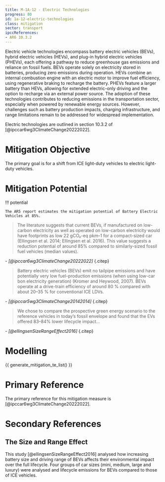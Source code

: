 ```yaml
---
title: M-1A-12 - Electric Technologies
progress: 80
id: 1a-12-electric-technologies
class: mitigation
sector: transport
ipccReferences:
- AR6 10.3.2
---
```


Electric vehicle technologies encompass battery electric vehicles (BEVs), hybrid electric vehicles (HEVs), and plug-in hybrid electric vehicles (PHEVs), each offering a pathway to reduce greenhouse gas emissions and reliance on fossil fuels. BEVs operate solely on electricity stored in batteries, producing zero emissions during operation. HEVs combine an internal combustion engine with an electric motor to improve fuel efficiency, using regenerative braking to recharge the battery. PHEVs feature a larger battery than HEVs, allowing for extended electric-only driving and the option to recharge via an external power source. The adoption of these technologies contributes to reducing emissions in the transportation sector, especially when powered by renewable energy sources. However, challenges such as battery production impacts, charging infrastructure, and range limitations remain to be addressed for widespread implementation.

Electric technologies are outlined in section 10.3.2 of [@ipccar6wg3ClimateChange20222022].

# Mitigation Objective

The primary goal is for a shift from ICE light-duty vehicles to electric light-duty vehicles.

# Mitigation Potential


!!! potential

    The AR5 report estimates the mitigation potential of Battery Electric  Vehicles at 85%.


> The literature suggests that current BEVs, if manufactured on low-carbon electricity as well as operated on low-carbon electricity would have footprints as low 22 gCO₂-eq pkm–1 for a compact-sized car (Ellingsen et al. 2014; Ellingsen et al. 2016). This value suggests a reduction potential of around 85% compared to similarly-sized fossil fuel vehicles (median values).

<cite>- [@ipccar6wg3ClimateChange20222022]</cite>
{.citep}



> Battery electric vehicles (BEVs) emit no tailpipe emissions and have potentially very low fuel-production emissions (when using low-car bon electricity generation) (Kromer and Heywood, 2007). BEVs operate at a drive-train efficiency of around 80 % compared with about 20–35 % for conventional ICE LDVs.

<cite>- [@ipccar5wg3ClimateChange20142014]</cite>
{.citep}


> We chose to compare the prospective green energy scenario to the reference vehicles in today’s fossil envelope and found that the EVs offered 83–84% lower lifecycle impact...

<cite>- [@ellingsenSizeRangeEffect2016]</cite>
{.citep}




# Modelling

{{ generate_mitigation_te_list() }}


# Primary Reference

The primary reference for this mitigation measure is [@ipccar6wg3ClimateChange20222022].

# Secondary References


## The Size and Range Effect

This study [@ellingsenSizeRangeEffect2016] analysed how increasing battery size and driving range of BEVs affects their environmental impact over the full lifecycle. Four groups of car sizes (mini, medium, large and luxury) were analysed and lifecycle emissions for BEVs compared to those of ICE vehicles. 

